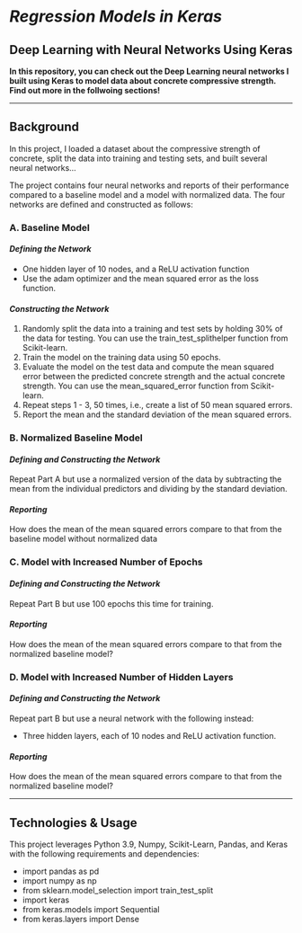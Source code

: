 # *Regression Models in Keras*
## Deep Learning with Neural Networks Using Keras

**In this repository, you can check out the Deep Learning neural networks I built using Keras to model data about concrete compressive strength. Find out more in the follwoing sections!**


___


## Background

In this project, I loaded a dataset about the compressive strength of concrete, split the data into training and testing sets, and built several neural networks...

The project contains four neural networks and reports of their performance compared to a baseline model and a model with normalized data. The four networks are defined and constructed as follows:

### A. Baseline Model
#### *Defining the Network*
- One hidden layer of 10 nodes, and a ReLU activation function
- Use the adam optimizer and the mean squared error as the loss function.

#### *Constructing the Network*
1. Randomly split the data into a training and test sets by holding 30% of the data for testing. You can use the train_test_splithelper function from Scikit-learn.
2. Train the model on the training data using 50 epochs.
3. Evaluate the model on the test data and compute the mean squared error between the predicted concrete strength and the actual concrete strength. You can use the mean_squared_error function from Scikit-learn.
4. Repeat steps 1 - 3, 50 times, i.e., create a list of 50 mean squared errors.
5. Report the mean and the standard deviation of the mean squared errors.


### B. Normalized Baseline Model
#### *Defining and Constructing the Network*
Repeat Part A but use a normalized version of the data by subtracting the mean from the individual predictors and dividing by the standard deviation.

#### *Reporting*
How does the mean of the mean squared errors compare to that from the baseline model without normalized data


### C. Model with Increased Number of Epochs
#### *Defining and Constructing the Network*
Repeat Part B but use 100 epochs this time for training.

#### *Reporting*
How does the mean of the mean squared errors compare to that from the normalized baseline model?


### D. Model with Increased Number of Hidden Layers
#### *Defining and Constructing the Network*
Repeat part B but use a neural network with the following instead:
- Three hidden layers, each of 10 nodes and ReLU activation function.

#### *Reporting*
How does the mean of the mean squared errors compare to that from the normalized baseline model?


---


## Technologies & Usage
This project leverages Python 3.9, Numpy, Scikit-Learn, Pandas, and Keras with the following requirements and dependencies:
- import pandas as pd
- import numpy as np
- from sklearn.model_selection import train_test_split
- import keras
- from keras.models import Sequential
- from keras.layers import Dense
